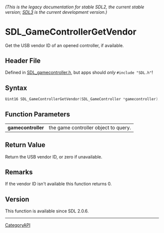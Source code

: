 ###### (This is the legacy documentation for stable SDL2, the current stable version; [SDL3](https://wiki.libsdl.org/SDL3/) is the current development version.)
# SDL_GameControllerGetVendor

Get the USB vendor ID of an opened controller, if available.

## Header File

Defined in [SDL_gamecontroller.h](https://github.com/libsdl-org/SDL/blob/SDL2/include/SDL_gamecontroller.h), but apps should _only_ `#include "SDL.h"`!

## Syntax

```c
Uint16 SDL_GameControllerGetVendor(SDL_GameController *gamecontroller);

```

## Function Parameters

|                        |                                      |
| ---------------------- | ------------------------------------ |
| **gamecontroller**     | the game controller object to query. |

## Return Value

Return the USB vendor ID, or zero if unavailable.

## Remarks

If the vendor ID isn't available this function returns 0.

## Version

This function is available since SDL 2.0.6.

----
[CategoryAPI](CategoryAPI)

